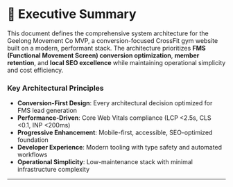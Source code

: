# 🎯 Executive Summary

This document defines the comprehensive system architecture for the Geelong Movement Co MVP, a conversion-focused CrossFit gym website built on a modern, performant stack. The architecture prioritizes **FMS (Functional Movement Screen) conversion optimization**, **member retention**, and **local SEO excellence** while maintaining operational simplicity and cost efficiency.

### Key Architectural Principles

- **Conversion-First Design**: Every architectural decision optimized for FMS lead generation
- **Performance-Driven**: Core Web Vitals compliance (LCP <2.5s, CLS <0.1, INP <200ms)
- **Progressive Enhancement**: Mobile-first, accessible, SEO-optimized foundation
- **Developer Experience**: Modern tooling with type safety and automated workflows
- **Operational Simplicity**: Low-maintenance stack with minimal infrastructure complexity

---
